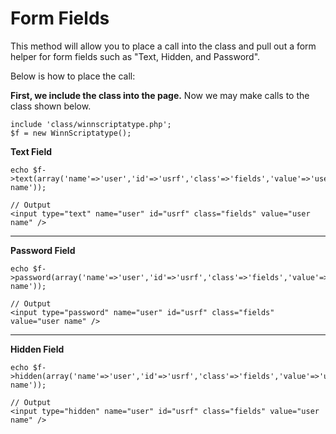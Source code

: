 # Form Fields #
This method will allow you to place a call into the class and pull out a form helper for form fields such as "Text, Hidden, and Password".

Below is how to place the call:

**First, we include the class into the page.** Now we may make calls to the class shown below.
```
include 'class/winnscriptatype.php';
$f = new WinnScriptatype();
```

**Text Field**
```
echo $f->text(array('name'=>'user','id'=>'usrf','class'=>'fields','value'=>'user name'));

// Output
<input type="text" name="user" id="usrf" class="fields" value="user name" />
```


---

**Password Field**
```
echo $f->password(array('name'=>'user','id'=>'usrf','class'=>'fields','value'=>'user name'));

// Output
<input type="password" name="user" id="usrf" class="fields" value="user name" />
```


---

**Hidden Field**
```
echo $f->hidden(array('name'=>'user','id'=>'usrf','class'=>'fields','value'=>'user name'));

// Output
<input type="hidden" name="user" id="usrf" class="fields" value="user name" />
```